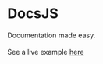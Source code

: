 # DocsJS
Documentation made easy.<br><br>
See a live example [here](https://hailiax.io/docsjs)<br>
<script type="text/javascript" src="https://cdn.jsdelivr.net/gh/Hailiax/DocsJS@1.0.0/src/docs.min.js"></script>

